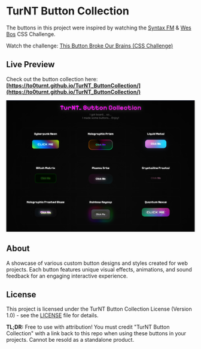 # TurNT Button Collection

The buttons in this project were inspired by watching the [Syntax FM](https://github.com/syntaxfm) & [Wes Bos](https://github.com/wesbos) CSS Challenge. 

Watch the challenge: [This Button Broke Our Brains (CSS Challenge)](https://youtu.be/xtRx-aNrNe8?si=QTzKSh5gVQy2jzLi)

## Live Preview

Check out the button collection here: **[https://to0turnt.github.io/TurNT_ButtonCollection/](https://to0turnt.github.io/TurNT_ButtonCollection/)**

[![Button Collection Preview](preview.png)](https://to0turnt.github.io/TurNT_ButtonCollection/)

## About

A showcase of various custom button designs and styles created for web projects. Each button features unique visual effects, animations, and sound feedback for an engaging interactive experience.

## License

This project is licensed under the TurNT Button Collection License (Version 1.0) - see the [LICENSE](https://github.com/To0TurNT/TurNT_ButtonCollection/blob/main/LICENSE.md) file for details.

**TL;DR:** Free to use with attribution! You must credit "TurNT Button Collection" with a link back to this repo when using these buttons in your projects. Cannot be resold as a standalone product.

